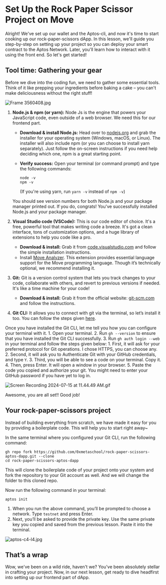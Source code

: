 # Set Up the Rock Paper Scissor Project on Move

Alright! We've set up our wallet and the Aptos-cli, and now it's time to start cooking up our rock-paper-scissors dApp. In this lesson, we'll guide you step-by-step on setting up your project so you can deploy your smart contract to the Aptos Network. Later, you'll learn how to interact with it using the front end. So let's get started!

## Tool time: Gathering your gear

Before we dive into the coding fun, we need to gather some essential tools. Think of it like prepping your ingredients before baking a cake – you can't make deliciousness without the right stuff!

![Frame 3560408.jpg](https://github.com/0xmetaschool/Learning-Projects/blob/main/assests_for_all/C4%20Rock%20Paper%20Scissor%20on%20Aptos%20Images/Lesson%204%20Set%20Up%20the%20Rock%20Paper%20Scissor%20Project%20on%20Move/Frame_3560408.jpg?raw=true)

1. **Node.js & npm (or yarn):** Node Js is the engine that powers your JavaScript code, even outside of a web browser. We need this for our frontend part.
    - **Download & install Node.js:** Head over to [nodejs.org](https://nodejs.org/) and grab the installer for your operating system (Windows, macOS, or Linux). The installer will also include npm (or you can choose to install yarn separately). Just follow the on-screen instructions if you need help deciding which one, npm is a great starting point.
    - **Verify success:** Open your terminal (or command prompt) and type the following commands:
        
        ```
        node -v
        npm -v
        ```
        
        (If you're using yarn, run `yarn -v` instead of `npm -v`)
        
    
    You should see version numbers for both Node.js and your package manager printed out. If you do, congrats! You've successfully installed Node.js and your package manager.
    
2. **Visual Studio code (VSCode):** This is our code editor of choice. It's a free, powerful tool that makes writing code a breeze. It's got a clean interface, tons of customization options, and a huge library of extensions to help you code like a pro.
    - **Download & install:** Grab it from [code.visualstudio.com](https://code.visualstudio.com/) and follow the simple installation instructions.
    - Install [Move Analyzer](https://marketplace.visualstudio.com/items?itemName=move.move-analyzer). This extension provides essential language support for the Move programming language. Though it’s technically optional, we recommend installing it.
3. **Git:** Git is a version control system that lets you track changes to your code, collaborate with others, and revert to previous versions if needed. It's like a time machine for your code!
    - **Download & install:** Grab it from the official website: [git-scm.com](https://git-scm.com/) and follow the instructions.
4. **Git CLI:** It allows you to connect with git via the terminal, so let’s install it too. You can follow the steps given [here](https://github.com/cli/cli). 

Once you have installed the Git CLI, let me tell you how you can configure your terminal with it.
    1. Open your terminal.
    2. Run `gh --version` to ensure that you have installed the Git CLI successfully.
    3. Run `gh auth login --web` in your terminal and follow the steps given below:
        1. First, it will ask for your preferred protocol for Git operations. I chose HTTPS, you can choose any.
        2. Second, it will ask you to Authenticate Git with your GitHub credentials, and type `Y`.
        3. Third, you will be able to see a code on your terminal. Copy it.
        4. Then, press Enter. It will open a window in your browser.
        5. Paste the code you copied and authorize your git. You might need to enter your GitHub password if you have yet to log in.
    
![Screen Recording 2024-07-15 at 11.44.49 AM.gif](https://github.com/0xmetaschool/Learning-Projects/blob/main/assests_for_all/C4%20Rock%20Paper%20Scissor%20on%20Aptos%20Images/Lesson%204%20Set%20Up%20the%20Rock%20Paper%20Scissor%20Project%20on%20Move/Screen_Recording_2024-07-15_at_11.44.49_AM.gif?raw=true)
    

Awesome, you are all set!! Good job!

## Your rock-paper-scissors project

Instead of building everything from scratch, we have made it easy for you by providing a boilerplate code. This will help you to start right away~

In the same terminal where you configured your Git CLI, run the following command:

```
gh repo fork https://github.com/0xmetaschool/rock-paper-scissors-aptos-dapp.git --clone
cd rock-paper-scissors-aptos-dapp
```

This will clone the boilerplate code of your project onto your system and fork the repository to your Git account as well. And we will change the folder to this cloned repo.

Now run the following command in your terminal:

```
aptos init
```

1. When you run the above command, you’ll be prompted to choose a network. Type `testnet` and press Enter.
2. Next, you’ll be asked to provide the private key. Use the same private key you copied and saved from the previous lesson. Paste it into the terminal.

![aptos-c4-l4.jpg](https://github.com/0xmetaschool/Learning-Projects/blob/main/assests_for_all/C4%20Rock%20Paper%20Scissor%20on%20Aptos%20Images/Lesson%204%20Set%20Up%20the%20Rock%20Paper%20Scissor%20Project%20on%20Move/aptos-c4-l4.jpg?raw=true)

## That’s a wrap

Wow, we've been on a wild ride, haven't we? You've been absolutely stellar in crafting your project. Now, in our next lesson, get ready to dive headfirst into setting up our frontend part of dApp.
